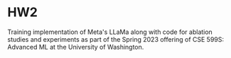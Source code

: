 # HW2
Training implementation of Meta's LLaMa along with code for ablation studies and experiments as part of the Spring 2023 offering of CSE 599S: Advanced ML at the University of Washington.

